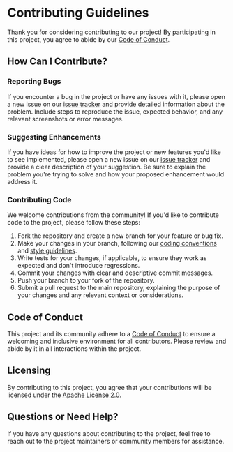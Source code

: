 # Contributing Guidelines

Thank you for considering contributing to our project! By participating in this project, you agree to abide by our [Code of Conduct](CODE_OF_CONDUCT.md).

## How Can I Contribute?

### Reporting Bugs

If you encounter a bug in the project or have any issues with it, please open a new issue on our [issue tracker](link_to_issue_tracker) and provide detailed information about the problem. Include steps to reproduce the issue, expected behavior, and any relevant screenshots or error messages.

### Suggesting Enhancements

If you have ideas for how to improve the project or new features you'd like to see implemented, please open a new issue on our [issue tracker](link_to_issue_tracker) and provide a clear description of your suggestion. Be sure to explain the problem you're trying to solve and how your proposed enhancement would address it.

### Contributing Code

We welcome contributions from the community! If you'd like to contribute code to the project, please follow these steps:

1. Fork the repository and create a new branch for your feature or bug fix.
2. Make your changes in your branch, following our [coding conventions](link_to_coding_conventions) and [style guidelines](link_to_style_guidelines).
3. Write tests for your changes, if applicable, to ensure they work as expected and don't introduce regressions.
4. Commit your changes with clear and descriptive commit messages.
5. Push your branch to your fork of the repository.
6. Submit a pull request to the main repository, explaining the purpose of your changes and any relevant context or considerations.

## Code of Conduct

This project and its community adhere to a [Code of Conduct](CODE_OF_CONDUCT.md) to ensure a welcoming and inclusive environment for all contributors. Please review and abide by it in all interactions within the project.

## Licensing

By contributing to this project, you agree that your contributions will be licensed under the [Apache License 2.0](LICENSE).

## Questions or Need Help?

If you have any questions about contributing to the project, feel free to reach out to the project maintainers or community members for assistance.

